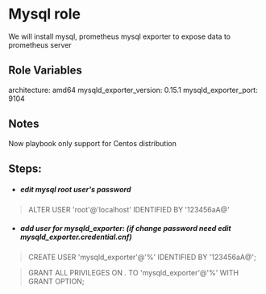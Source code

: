 Mysql role
=========

We will install mysql, prometheus mysql exporter to expose data to prometheus server 

Role Variables
--------------
architecture: amd64
mysqld_exporter_version: 0.15.1
mysqld_exporter_port: 9104

Notes
------------
Now playbook only support for Centos distribution


Steps:
------------

- ##### edit mysql root user's password

> ALTER USER 'root'@'localhost' IDENTIFIED BY '123456aA@'

- ##### add user for mysqld_exporter: (if change password need edit mysqld_exporter.credential.cnf)

> CREATE USER 'mysqld_exporter'@'%' IDENTIFIED BY '123456aA@';

> GRANT ALL PRIVILEGES ON *.* TO 'mysqld_exporter'@'%' WITH GRANT OPTION;